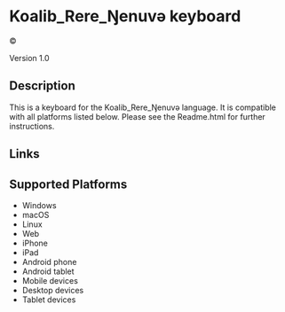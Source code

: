Koalib_Rere_Ŋenuvǝ keyboard
==============

©

Version 1.0

Description
-----------

This is a keyboard for the Koalib_Rere_Ŋenuvǝ language. It is compatible with all platforms listed below.
Please see the Readme.html for further instructions.

Links
-----

Supported Platforms
-------------------
 * Windows
 * macOS
 * Linux
 * Web
 * iPhone
 * iPad
 * Android phone
 * Android tablet
 * Mobile devices
 * Desktop devices
 * Tablet devices

